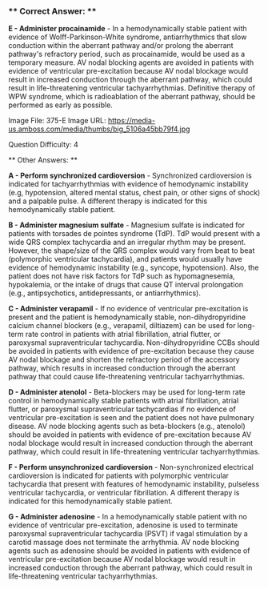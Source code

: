### ** Correct Answer: **

**E - Administer procainamide** - In a hemodynamically stable patient with evidence of Wolff-Parkinson-White syndrome, antiarrhythmics that slow conduction within the aberrant pathway and/or prolong the aberrant pathway's refractory period, such as procainamide, would be used as a temporary measure. AV nodal blocking agents are avoided in patients with evidence of ventricular pre-excitation because AV nodal blockage would result in increased conduction through the aberrant pathway, which could result in life-threatening ventricular tachyarrhythmias. Definitive therapy of WPW syndrome, which is radioablation of the aberrant pathway, should be performed as early as possible.

Image File: 375-E
Image URL: https://media-us.amboss.com/media/thumbs/big_5106a45bb79f4.jpg

Question Difficulty: 4

** Other Answers: **

**A - Perform synchronized cardioversion** - Synchronized cardioversion is indicated for tachyarrhythmias with evidence of hemodynamic instability (e.g, hypotension, altered mental status, chest pain, or other signs of shock) and a palpable pulse. A different therapy is indicated for this hemodynamically stable patient.

**B - Administer magnesium sulfate** - Magnesium sulfate is indicated for patients with torsades de pointes syndrome (TdP). TdP would present with a wide QRS complex tachycardia and an irregular rhythm may be present. However, the shape/size of the QRS complex would vary from beat to beat (polymorphic ventricular tachycardia), and patients would usually have evidence of hemodynamic instability (e.g., syncope, hypotension). Also, the patient does not have risk factors for TdP such as hypomagnesemia, hypokalemia, or the intake of drugs that cause QT interval prolongation (e.g., antipsychotics, antidepressants, or antiarrhythmics).

**C - Administer verapamil** - If no evidence of ventricular pre-excitation is present and the patient is hemodynamically stable, non-dihydropyridine calcium channel blockers (e.g., verapamil, diltiazem) can be used for long-term rate control in patients with atrial fibrillation, atrial flutter, or paroxysmal supraventricular tachycardia. Non-dihydropyridine CCBs should be avoided in patients with evidence of pre-excitation because they cause AV nodal blockage and shorten the refractory period of the accessory pathway, which results in increased conduction through the aberrant pathway that could cause life-threatening ventricular tachyarrhythmias.

**D - Administer atenolol** - Beta-blockers may be used for long-term rate control in hemodynamically stable patients with atrial fibrillation, atrial flutter, or paroxysmal supraventricular tachycardias if no evidence of ventricular pre-excitation is seen and the patient does not have pulmonary disease. AV node blocking agents such as beta-blockers (e.g., atenolol) should be avoided in patients with evidence of pre-excitation because AV nodal blockage would result in increased conduction through the aberrant pathway, which could result in life-threatening ventricular tachyarrhythmias.

**F - Perform unsynchronized cardioversion** - Non-synchronized electrical cardioversion is indicated for patients with polymorphic ventricular tachycardia that present with features of hemodynamic instability, pulseless ventricular tachycardia, or ventricular fibrillation. A different therapy is indicated for this hemodynamically stable patient.

**G - Administer adenosine** - In a hemodynamically stable patient with no evidence of ventricular pre-excitation, adenosine is used to terminate paroxysmal supraventricular tachycardia (PSVT) if vagal stimulation by a carotid massage does not terminate the arrhythmia. AV node blocking agents such as adenosine should be avoided in patients with evidence of ventricular pre-excitation because AV nodal blockage would result in increased conduction through the aberrant pathway, which could result in life-threatening ventricular tachyarrhythmias.

